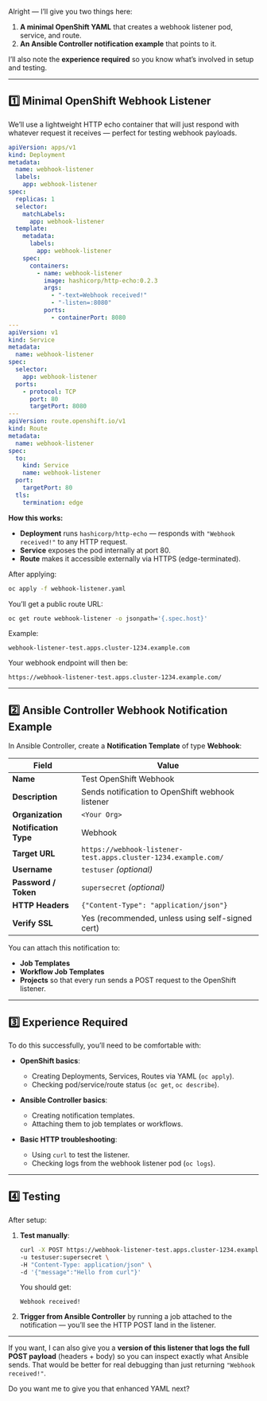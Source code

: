 Alright — I’ll give you two things here:

1. **A minimal OpenShift YAML** that creates a webhook listener pod, service, and route.
2. **An Ansible Controller notification example** that points to it.

I’ll also note the **experience required** so you know what’s involved in setup and testing.

---

## **1️⃣ Minimal OpenShift Webhook Listener**

We’ll use a lightweight HTTP echo container that will just respond with whatever request it receives — perfect for testing webhook payloads.

```yaml
apiVersion: apps/v1
kind: Deployment
metadata:
  name: webhook-listener
  labels:
    app: webhook-listener
spec:
  replicas: 1
  selector:
    matchLabels:
      app: webhook-listener
  template:
    metadata:
      labels:
        app: webhook-listener
    spec:
      containers:
        - name: webhook-listener
          image: hashicorp/http-echo:0.2.3
          args:
            - "-text=Webhook received!"
            - "-listen=:8080"
          ports:
            - containerPort: 8080
---
apiVersion: v1
kind: Service
metadata:
  name: webhook-listener
spec:
  selector:
    app: webhook-listener
  ports:
    - protocol: TCP
      port: 80
      targetPort: 8080
---
apiVersion: route.openshift.io/v1
kind: Route
metadata:
  name: webhook-listener
spec:
  to:
    kind: Service
    name: webhook-listener
  port:
    targetPort: 80
  tls:
    termination: edge
```

**How this works:**

* **Deployment** runs `hashicorp/http-echo` — responds with `"Webhook received!"` to any HTTP request.
* **Service** exposes the pod internally at port 80.
* **Route** makes it accessible externally via HTTPS (edge-terminated).

After applying:

```bash
oc apply -f webhook-listener.yaml
```

You’ll get a public route URL:

```bash
oc get route webhook-listener -o jsonpath='{.spec.host}'
```

Example:

```
webhook-listener-test.apps.cluster-1234.example.com
```

Your webhook endpoint will then be:

```
https://webhook-listener-test.apps.cluster-1234.example.com/
```

---

## **2️⃣ Ansible Controller Webhook Notification Example**

In Ansible Controller, create a **Notification Template** of type **Webhook**:

| Field                 | Value                                                          |
| --------------------- | -------------------------------------------------------------- |
| **Name**              | Test OpenShift Webhook                                         |
| **Description**       | Sends notification to OpenShift webhook listener               |
| **Organization**      | `<Your Org>`                                                   |
| **Notification Type** | Webhook                                                        |
| **Target URL**        | `https://webhook-listener-test.apps.cluster-1234.example.com/` |
| **Username**          | `testuser` *(optional)*                                        |
| **Password / Token**  | `supersecret` *(optional)*                                     |
| **HTTP Headers**      | `{"Content-Type": "application/json"}`                         |
| **Verify SSL**        | Yes (recommended, unless using self-signed cert)               |

You can attach this notification to:

* **Job Templates**
* **Workflow Job Templates**
* **Projects**
  so that every run sends a POST request to the OpenShift listener.

---

## **3️⃣ Experience Required**

To do this successfully, you’ll need to be comfortable with:

* **OpenShift basics**:

  * Creating Deployments, Services, Routes via YAML (`oc apply`).
  * Checking pod/service/route status (`oc get`, `oc describe`).
* **Ansible Controller basics**:

  * Creating notification templates.
  * Attaching them to job templates or workflows.
* **Basic HTTP troubleshooting**:

  * Using `curl` to test the listener.
  * Checking logs from the webhook listener pod (`oc logs`).

---

## **4️⃣ Testing**

After setup:

1. **Test manually**:

   ```bash
   curl -X POST https://webhook-listener-test.apps.cluster-1234.example.com/ \
   -u testuser:supersecret \
   -H "Content-Type: application/json" \
   -d '{"message":"Hello from curl"}'
   ```

   You should get:

   ```
   Webhook received!
   ```

2. **Trigger from Ansible Controller** by running a job attached to the notification — you’ll see the HTTP POST land in the listener.

---

If you want, I can also give you a **version of this listener that logs the full POST payload** (headers + body) so you can inspect exactly what Ansible sends.
That would be better for real debugging than just returning `"Webhook received!"`.

Do you want me to give you that enhanced YAML next?
